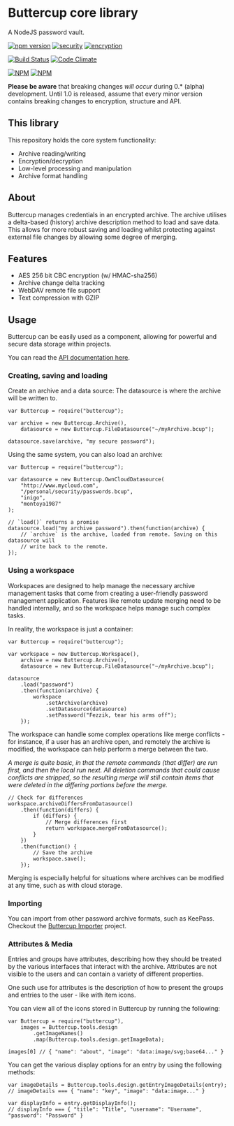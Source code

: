 # Buttercup core library

A NodeJS password vault.

[![npm version](https://badge.fury.io/js/buttercup.svg)](https://badge.fury.io/js/buttercup) [![security](https://img.shields.io/badge/Security-As%20you%20wish-green.svg)](https://www.npmjs.com/package/buttercup) [![encryption](https://img.shields.io/badge/Encryption-AES%20256%20CBC-red.svg)](https://tools.ietf.org/html/rfc3602)

[![Build Status](https://travis-ci.org/perry-mitchell/buttercup-core.svg?branch=master)](https://travis-ci.org/perry-mitchell/buttercup-core) [![Code Climate](https://codeclimate.com/github/buttercup-pw/buttercup-core/badges/gpa.svg)](https://codeclimate.com/github/buttercup-pw/buttercup-core)

[![NPM](https://nodei.co/npm/buttercup.png?downloads=true&downloadRank=true&stars=true)](https://nodei.co/npm/buttercup/)
[![NPM](https://nodei.co/npm-dl/buttercup.png?months=3)](https://nodei.co/npm/buttercup/)

**Please be aware** that breaking changes _will occur_ during 0.* (alpha) development. Until 1.0 is released, assume that every minor version contains breaking changes to encryption, structure and API.

## This library

This repository holds the core system functionality:

 - Archive reading/writing
 - Encryption/decryption
 - Low-level processing and manipulation
 - Archive format handling

## About

Buttercup manages credentials in an encrypted archive. The archive utilises a delta-based (history) archive description method to load and save data. This allows for more robust saving and loading whilst protecting against external file changes by allowing some degree of merging.

## Features

 - AES 256 bit CBC encryption (w/ HMAC-sha256)
 - Archive change delta tracking
 - WebDAV remote file support
 - Text compression with GZIP

## Usage

Buttercup can be easily used as a component, allowing for powerful and secure data storage within projects.

You can read the [API documentation here](doc/api.md).

### Creating, saving and loading

Create an archive and a data source: The datasource is where the archive will be written to.

```
var Buttercup = require("buttercup");

var archive = new Buttercup.Archive(),
    datasource = new Buttercup.FileDatasource("~/myArchive.bcup");

datasource.save(archive, "my secure password");
```

Using the same system, you can also load an archive:

```
var Buttercup = require("buttercup");

var datasource = new Buttercup.OwnCloudDatasource(
    "http://www.mycloud.com",
    "/personal/security/passwords.bcup",
    "inigo",
    "montoya1987"
);

// `load()` returns a promise
datasource.load("my archive password").then(function(archive) {
    // `archive` is the archive, loaded from remote. Saving on this datasource will
    // write back to the remote.
});
```

### Using a workspace

Workspaces are designed to help manage the necessary archive management tasks that come from creating a user-friendly password management application. Features like remote update merging need to be handled internally, and so the workspace helps manage such complex tasks.

In reality, the workspace is just a container:

```
var Buttercup = require("buttercup");

var workspace = new Buttercup.Workspace(),
    archive = new Buttercup.Archive(),
    datasource = new Buttercup.FileDatasource("~/myArchive.bcup");

datasource
    .load("password")
    .then(function(archive) {
        workspace
            .setArchive(archive)
            .setDatasource(datasource)
            .setPassword("Fezzik, tear his arms off");
    });
```

The workspace can handle some complex operations like merge conflicts - for instance, if a user has an archive open, and remotely the archive is modified, the workspace can help perform a merge between the two.

_A merge is quite basic, in that the remote commands (that differ) are run first, and then the local run next. All deletion commands that could cause conflicts are stripped, so the resulting merge will still contain items that were deleted in the differing portions before the merge._

```
// Check for differences
workspace.archiveDiffersFromDatasource()
    .then(function(differs) {
        if (differs) {
            // Merge differences first
            return workspace.mergeFromDatasource();
        }
    })
    .then(function() {
        // Save the archive
        workspace.save();
    });
```

Merging is especially helpful for situations where archives can be modified at any time, such as with cloud storage.

### Importing

You can import from other password archive formats, such as KeePass. Checkout the [Buttercup Importer](https://github.com/perry-mitchell/buttercup-importer) project.

### Attributes & Media

Entries and groups have attributes, describing how they should be treated by the various interfaces that interact with the archive. Attributes are not visible to the users and can contain a variety of different properties.

One such use for attributes is the description of how to present the groups and entries to the user - like with item icons.

You can view all of the icons stored in Buttercup by running the following:

```
var Buttercup = require("buttercup"),
    images = Buttercup.tools.design
        .getImageNames()
        .map(Buttercup.tools.design.getImageData);

images[0] // { "name": "about", "image": "data:image/svg;base64..." }
```

You can get the various display options for an entry by using the following methods:

```
var imageDetails = Buttercup.tools.design.getEntryImageDetails(entry);
// imageDetails === { "name": "key", "image": "data:image..." }

var displayInfo = entry.getDisplayInfo();
// displayInfo === { "title": "Title", "username": "Username", "password": "Password" }
```
